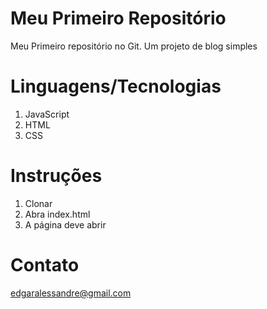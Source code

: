 # Meu Primeiro Repositório

Meu Primeiro repositório no Git. Um projeto de blog simples

# Linguagens/Tecnologias

1. JavaScript
2. HTML
3. CSS

# Instruções

1. Clonar
2. Abra index.html
3. A página deve abrir

# Contato

edgaralessandre@gmail.com
